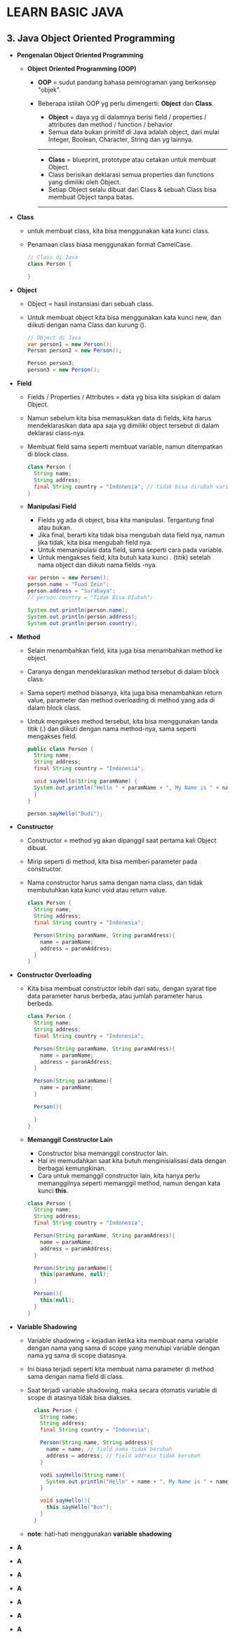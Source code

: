 # LEARN BASIC JAVA

## **3. Java Object Oriented Programming**

- **Pengenalan Object Oriented Programming**

  - **Object Oriented Programming (OOP)**

    - **OOP** = sudut pandang bahasa pemrograman yang berkonsep "objek".
    - Beberapa istilah OOP yg perlu dimengerti: **Object** dan **Class**.

      - **Object** = daya yg di dalamnya berisi field / properties / attributes dan method / function / behavior
      - Semua data bukan primitif di Java adalah object, dari mulai Integer, Boolean, Character, String dan yg lainnya.

      ***

      - **Class** = blueprint, prototype atau cetakan untuk membuat Object.
      - Class berisikan deklarasi semua properties dan functions yang dimiliki oleh Object.
      - Setiap Object selalu dibuat dari Class & sebuah Class bisa membuat Object tanpa batas.

      ***

- **Class**

  - untuk membuat class, kita bisa menggunakan kata kunci class.
  - Penamaan class biasa menggunakan format CamelCase.

    ```java
    // Class di Java
    class Person {

    }
    ```

- **Object**

  - Object = hasil instansiasi dari sebuah class.
  - Untuk membuat object kita bisa menggunakan kata kunci new, dan diikuti dengan nama Class dan kurung ().

    ```java
    // Object di Java
    var person1 = new Person();
    Person person2 = new Person();

    Person person3;
    person3 = new Person();
    ```

- **Field**

  - Fields / Properties / Attributes = data yg bisa kita sisipkan di dalam Object.
  - Namun sebelum kita bisa memasukkan data di fields, kita harus mendeklarasikan data apa saja yg dimiliki object tersebut di dalam deklarasi class-nya.
  - Membuat field sama seperti membuat variable, namun ditempatkan di block class.

    ```java
    class Person {
      String name;
      String address;
      final String country = "Indonesia"; // tidak bisa dirubah variabelnya
    }
    ```

  - **Manipulasi Field**

    - Fields yg ada di object, bisa kita manipulasi. Tergantung final atau bukan.
    - Jika final, berarti kita tidak bisa mengubah data field nya, namun jika tidak, kita bisa mengubah field nya.
    - Untuk memanipulasi data field, sama seperti cara pada variable.
    - Untuk mengakses field, kita butuh kata kunci . (titik) setelah nama object dan diikuti nama fields -nya.

    ```java
    var person = new Person();
    person.name = "Fuad Zein";
    person.address = "Surabaya";
    // person.country = "Tidak Bisa DIubah";

    System.out.println(person.name);
    System.out.println(person.address);
    System.out.println(person.country);
    ```

- **Method**

  - Selain menambahkan field, kita juga bisa menambahkan method ke object.
  - Caranya dengan mendeklarasikan method tersebut di dalam block class.
  - Sama seperti method biasanya, kita juga bisa menambahkan return value, parameter dan method overloading di method yang ada di dalam block class.
  - Untuk mengakses method tersebut, kita bisa menggunakan tanda titik (.) dan diikuti dengan nama method-nya, sama seperti mengakses field.

    ```java
    public class Person {
      String name;
      String address;
      final String country = "Indonesia";

      void sayHello(String paramName) {
      System.out.println("Hello " + paramName + ", My Name is " + name);
      }
    }
    ```

    ```java
    person.sayHello("Budi");
    ```

- **Constructor**

  - Constructor = method yg akan dipanggil saat pertama kali Object dibuat.
  - Mirip seperti di method, kita bisa memberi parameter pada constructor.
  - Nama constructor harus sama dengan nama class, dan tidak membutuhkan kata kunci void atau return value.

    ```java
    class Person {
      String name;
      String address;
      final String country = "Indonesia";

      Person(String paramName, String paramAdress){
        name = paramName;
        address = paramAddress;
      }
    }
    ```

- **Constructor Overloading**

  - Kita bisa membuat constructor lebih dari satu, dengan syarat tipe data parameter harus berbeda, atau jumlah parameter harus berbeda.

    ```java
    class Person {
      String name;
      String address;
      final String country = "Indonesia";

      Person(String paramName, String paramAdress){
        name = paramName;
        address = paramAddress;
      }

      Person(String paramName){
        name = paramName;
      }

      Person(){

      }
    }
    ```

  - **Memanggil Constructor Lain**

    - Constructor bisa memanggil constructor lain.
    - Hal ini memudahkan saat kita butuh menginisialisasi data dengan berbagai kemungkinan.
    - Cara untuk memanggil constructor lain, kita hanya perlu memanggilnya seperti memanggil method, namun dengan kata kunci **this**.

    ```java
    class Person {
      String name;
      String address;
      final String country = "Indonesia";

      Person(String paramName, String paramAdress){
        name = paramName;
        address = paramAddress;
      }

      Person(String paramName){
        this(paramName, null);
      }

      Person(){
        this(null);
      }
    }
    ```

- **Variable Shadowing**

  - Variable shadowing = kejadian ketika kita membuat nama variable dengan nama yang sama di scope yang menutupi variable dengan nama yg sama di scope diatasnya.
  - Ini biasa terjadi seperti kita membuat nama parameter di method sama dengan nama field di class.
  - Saat terjadi variable shadowing, maka secara otomatis variable di scope di atasnya tidak bisa diakses.

    ```java
      class Person {
        String name;
        String address;
        final String country = "Indonesia";

        Person(String name, String address){
          name = name; // field nama tidak berubah
          address = address; // field address tidak berubah
        }

        vodi sayHello(String name){
          System.out.println("Hello" + name + ", My Name is " + name); // field name tidak diakses
        }

        void sayHello(){
          this.sayHello("Bos");
        }
      }
    ```

  - **note**: hati-hati menggunakan **variable shadowing**

- **A**
- **A**
- **A**
- **A**
- **A**
- **A**
- **A**
